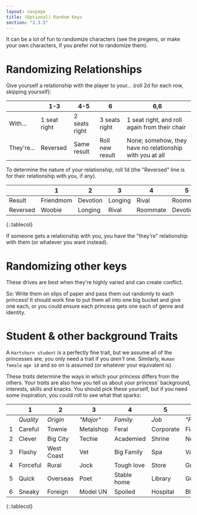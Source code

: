 ```yaml
---
layout: navpage
title: (Optional) Random Keys
section: "2.3.5"
---
```


It can be a lot of fun to randomize characters (see the pregens, or make your own characters, if you prefer not to randomize them).

# Randomizing Relationships

Give yourself a relationship with the player to your... (roll 2d for each row, skipping yourself):

|   | 1-3 | 4-5 | 6 | 6,6 |
|---|-----|-----|---|-----|
| With... | 1 seat right | 2 seats right | 3 seats right | 1 seat right, and roll again from their chair |
| They're... | Reversed  | Same result | Roll new result | None; somehow, they have no relationship with you at all |

To determine the nature of your relationship, roll 1d (the "Reversed" line is for their relationship with you, if any).

|   | 1 | 2 | 3 | 4 | 5 | 6 |
|---|---|---|---|---|---|---|
| Result | Friendmom | Devotion | Longing | Rival | Roommate | Woobie |
| Reversed | Woobie | Longing | Rival | Roommate | Devotion | Friendmom |
{:.tablecol}

If someone gets a relationship with you, you have the "they're" relationship with them (or whatever you want instead).

# Randomizing other keys

These drives are best when they're highly varied and can create conflict.

So: Write them on slips of paper and pass them out randomly to each princess!
It should work fine to put them all into one big bucket and give one each, or you could ensure each princess gets one each of genre and identity.

# Student & other background Traits

A `Hartshorn student` is a perfectly fine trait, but we assume all of the princesses are; you only need a trait if you _aren't_ one. Similarly, `Human` `female` `age 18` and so on is assumed (or whatever your equivalent is).

These _traits_ determine the ways in which your princess differs from the others.
Your _traits_ are also how you tell us about your princess' background, interests, skills and knacks.
You should pick these yourself, but if you need some inspiration, you could roll to see what that sparks:

|   | **1**   | **2**   | **3**   | **4**   | **5**   | **6**   |
|---|---------|---------|---------|---------|---------|---------|
|   | _Quality_ | _Origin_  | _"Major"_ | _Family_  | _Job_     | _"Flaws"_ |
| 1 | Careful | Townie | Metalshop | Feral | Corporate | Flaky |
| 2 | Clever | Big City | Techie | Academied | Shrine | Nervous |
| 3 | Flashy | West Coast | Vet  | Big Family | Spa  | Vain |
| 4 | Forceful | Rural  | Jock  | Tough love | Store | Greedy |
| 5 | Quick  | Overseas | Poet | Stable home | Library | Gullible |
| 6 | Sneaky | Foreign | Model UN | Spoiled | Hospital | Blunt |
{:.tablecol}
